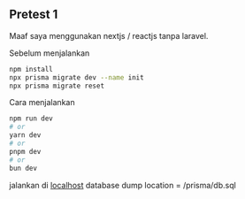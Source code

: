 

## Pretest 1

Maaf saya menggunakan nextjs / reactjs tanpa laravel.


Sebelum menjalankan

```bash
npm install
npx prisma migrate dev --name init
npx prisma migrate reset

```

Cara menjalankan

```bash
npm run dev
# or
yarn dev
# or
pnpm dev
# or
bun dev
```

jalankan di [localhost](http://localhost:3000/)
database dump location = /prisma/db.sql
